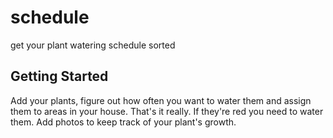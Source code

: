 # schedule

get your plant watering schedule sorted

## Getting Started

Add your plants, figure out how often you want to water them and assign them to areas in your house.
That's it really. If they're red you need to water them. Add photos to keep track of your plant's growth.
